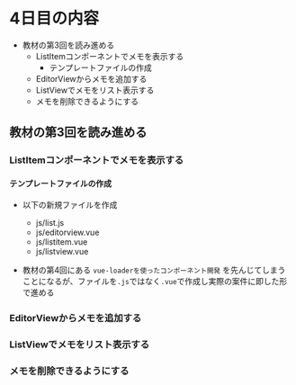 # 4日目の内容

- 教材の第3回を読み進める
  - ListItemコンポーネントでメモを表示する
    - テンプレートファイルの作成
  - EditorViewからメモを追加する
  - ListViewでメモをリスト表示する
  - メモを削除できるようにする


## 教材の第3回を読み進める

### ListItemコンポーネントでメモを表示する

#### テンプレートファイルの作成

- 以下の新規ファイルを作成
  - js/list.js
  - js/editorview.vue
  - js/listitem.vue
  - js/listview.vue

- 教材の第4回にある `vue-loaderを使ったコンポーネント開発` を先んじてしまうことになるが、ファイルを`.js`ではなく`.vue`で作成し実際の案件に即した形で進める





### EditorViewからメモを追加する

### ListViewでメモをリスト表示する
### メモを削除できるようにする
